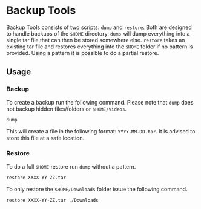 # Backup Tools
Backup Tools consists of two scripts: `dump` and `restore`.
Both are designed to handle backups of the `$HOME` directory.
`dump` will dump everything into a single tar file that can
then be stored somewhere else. `restore` takes an existing
tar file and restores everything into the `$HOME` folder if
no pattern is provided. Using a pattern it is possible to do
a partial restore.

## Usage

### Backup
To create a backup run the following command. Please note
that `dump` does not backup hidden files/folders or `$HOME/Videos`.
```sh
dump
```
This will create a file in the following format: `YYYY-MM-DD.tar`. 
It is advised to store this file at a safe location.

### Restore
To do a full `$HOME` restore run `dump` without a pattern.
```sh
restore XXXX-YY-ZZ.tar
```

To only restore the `$HOME/Downloads` folder issue the 
following command.
```sh
restore XXXX-YY-ZZ.tar ./Downloads
```
